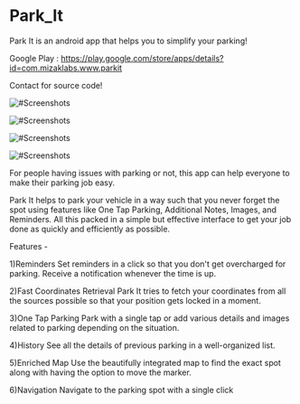 # Park_It
Park It is an android app that helps you to simplify your parking!

Google Play : https://play.google.com/store/apps/details?id=com.mizaklabs.www.parkit

Contact for source code!

![#Screenshots](https://lh3.googleusercontent.com/k3TOdXCW2A0jNFbSKicEc0OjAl5NQ6JZiEhNTerRDzRPVw19v4u4aBdrz2UILdBJr4g=w1920-h929-rw)

![#Screenshots](https://lh3.googleusercontent.com/nmiiZe0wvSBVdL2_-JY_M3mw5aMrHBAMevMdeWh68mZ1LQjvm369K1mqq3YMOTJ7528=w1920-h929-rw)

![#Screenshots](https://lh3.googleusercontent.com/V4o2m40o1DtUDF5scFYGJTsCRUP20TkGcwDtI6Owx4FYHg6smFC9xA_1iGR7tJPgOfs=w1920-h929-rw)

![#Screenshots](https://lh3.googleusercontent.com/GH0u9AqeqAwVBovowB1_7iMbRp0TYtcBiHbDW7WM_jNTA8G7ylRP8F7MMgq3CMN9wEQ=w1920-h929-rw)


For people having issues with parking or not, this app can help everyone to make their parking job easy.

Park It helps to park your vehicle in a way such that you never forget the spot using features like One Tap Parking, Additional Notes, Images, and Reminders. All this packed in a simple but effective interface to get your job done as quickly and efficiently as possible.

Features -


1)Reminders
Set reminders in a click so that you don't get overcharged for parking. Receive a notification whenever the time is up.

2)Fast Coordinates Retrieval
Park It tries to fetch your coordinates from all the sources possible so that your position gets locked in a moment.

3)One Tap Parking
Park with a single tap or add various details and images related to parking depending on the situation. 

4)History
See all the details of previous parking in a well-organized list.

5)Enriched Map
Use the beautifully integrated map to find the exact spot along with having the option to move the marker.

6)Navigation
Navigate to the parking spot with a single click
